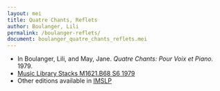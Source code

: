 ```yaml
---
layout: mei
title: Quatre Chants, Reflets
author: Boulanger, Lili
permalink: /boulanger-reflets/
document: boulanger_quatre_chants_reflets.mei
---
```


- In Boulanger, Lili, and May, Jane. *Quatre Chants: Pour Voix et Piano.* 1979.
- <a href="https://tufts-primo.hosted.exlibrisgroup.com/permalink/f/bnf7qa/01TUN_ALMA21101047520003851" target="_blank">Music Library Stacks  M1621.B68 S6 1979</a>
- Other editions available in <a href="https://imslp.org/wiki/Reflets_(Boulanger%2C_Lili)" target="_blank">IMSLP</a>
